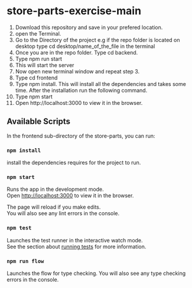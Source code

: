 # store-parts-exercise-main
 
1. Download this repository and save in your prefered location. 
2. open the Terminal.
3. Go to the Directory of the project e.g if the repo folder is located on desktop type cd desktop/name_of_the_file in the terminal
4. Once you are in the repo folder. Type cd backend. 
5. Type npm run start
6. This will start the server
7. Now open new terminal window and repeat step 3. 
8. Type cd frontend
9. Type npm install. This will install all the dependencies and takes some time. After the installation run the following command.
10. Type npm start
11. Open http://localhost:3000 to view it in the browser.

## Available Scripts

In the frontend sub-directory of the store-parts, you can run:

### `npm install`

install the dependencies requires for the project to run.

### `npm start`

Runs the app in the development mode.<br />
Open [http://localhost:3000](http://localhost:3000) to view it in the browser.

The page will reload if you make edits.<br />
You will also see any lint errors in the console.

### `npm test`

Launches the test runner in the interactive watch mode.<br />
See the section about [running tests](https://facebook.github.io/create-react-app/docs/running-tests) for more information.

### `npm run flow`

Launches the flow for type checking. 
You will also see any type checking errors in the console.
